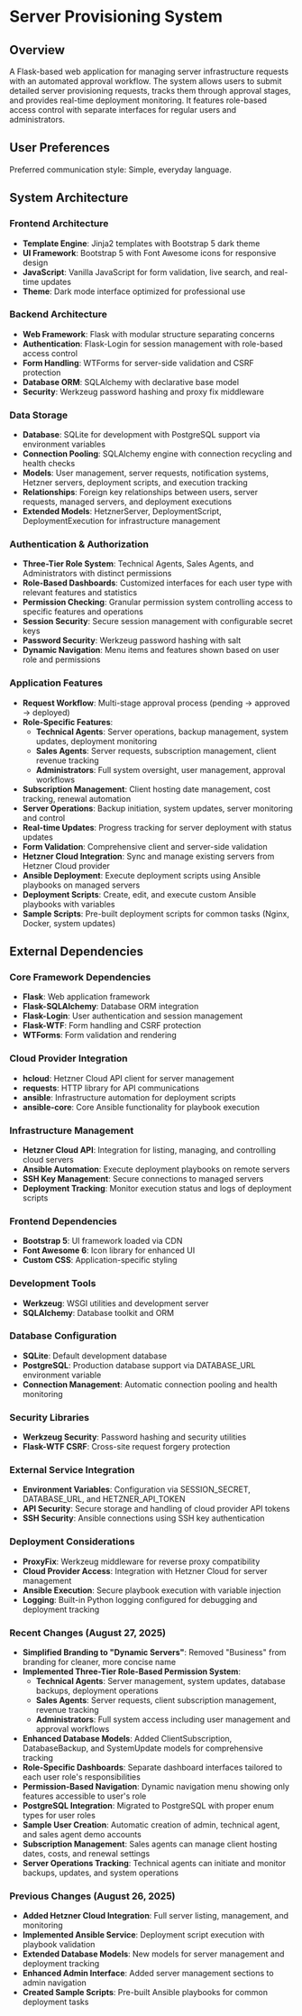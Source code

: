 # Server Provisioning System

## Overview

A Flask-based web application for managing server infrastructure requests with an automated approval workflow. The system allows users to submit detailed server provisioning requests, tracks them through approval stages, and provides real-time deployment monitoring. It features role-based access control with separate interfaces for regular users and administrators.

## User Preferences

Preferred communication style: Simple, everyday language.

## System Architecture

### Frontend Architecture
- **Template Engine**: Jinja2 templates with Bootstrap 5 dark theme
- **UI Framework**: Bootstrap 5 with Font Awesome icons for responsive design
- **JavaScript**: Vanilla JavaScript for form validation, live search, and real-time updates
- **Theme**: Dark mode interface optimized for professional use

### Backend Architecture
- **Web Framework**: Flask with modular structure separating concerns
- **Authentication**: Flask-Login for session management with role-based access control
- **Form Handling**: WTForms for server-side validation and CSRF protection
- **Database ORM**: SQLAlchemy with declarative base model
- **Security**: Werkzeug password hashing and proxy fix middleware

### Data Storage
- **Database**: SQLite for development with PostgreSQL support via environment variables
- **Connection Pooling**: SQLAlchemy engine with connection recycling and health checks
- **Models**: User management, server requests, notification systems, Hetzner servers, deployment scripts, and execution tracking
- **Relationships**: Foreign key relationships between users, server requests, managed servers, and deployment executions
- **Extended Models**: HetznerServer, DeploymentScript, DeploymentExecution for infrastructure management

### Authentication & Authorization
- **Three-Tier Role System**: Technical Agents, Sales Agents, and Administrators with distinct permissions
- **Role-Based Dashboards**: Customized interfaces for each user type with relevant features and statistics
- **Permission Checking**: Granular permission system controlling access to specific features and operations
- **Session Security**: Secure session management with configurable secret keys
- **Password Security**: Werkzeug password hashing with salt
- **Dynamic Navigation**: Menu items and features shown based on user role and permissions

### Application Features
- **Request Workflow**: Multi-stage approval process (pending → approved → deployed)
- **Role-Specific Features**:
  - **Technical Agents**: Server operations, backup management, system updates, deployment monitoring
  - **Sales Agents**: Server requests, subscription management, client revenue tracking
  - **Administrators**: Full system oversight, user management, approval workflows
- **Subscription Management**: Client hosting date management, cost tracking, renewal automation
- **Server Operations**: Backup initiation, system updates, server monitoring and control
- **Real-time Updates**: Progress tracking for server deployment with status updates
- **Form Validation**: Comprehensive client and server-side validation
- **Hetzner Cloud Integration**: Sync and manage existing servers from Hetzner Cloud provider
- **Ansible Deployment**: Execute deployment scripts using Ansible playbooks on managed servers
- **Deployment Scripts**: Create, edit, and execute custom Ansible playbooks with variables
- **Sample Scripts**: Pre-built deployment scripts for common tasks (Nginx, Docker, system updates)

## External Dependencies

### Core Framework Dependencies
- **Flask**: Web application framework
- **Flask-SQLAlchemy**: Database ORM integration
- **Flask-Login**: User authentication and session management
- **Flask-WTF**: Form handling and CSRF protection
- **WTForms**: Form validation and rendering

### Cloud Provider Integration
- **hcloud**: Hetzner Cloud API client for server management
- **requests**: HTTP library for API communications
- **ansible**: Infrastructure automation for deployment scripts
- **ansible-core**: Core Ansible functionality for playbook execution

### Infrastructure Management
- **Hetzner Cloud API**: Integration for listing, managing, and controlling cloud servers
- **Ansible Automation**: Execute deployment playbooks on remote servers
- **SSH Key Management**: Secure connections to managed servers
- **Deployment Tracking**: Monitor execution status and logs of deployment scripts

### Frontend Dependencies
- **Bootstrap 5**: UI framework loaded via CDN
- **Font Awesome 6**: Icon library for enhanced UI
- **Custom CSS**: Application-specific styling

### Development Tools
- **Werkzeug**: WSGI utilities and development server
- **SQLAlchemy**: Database toolkit and ORM

### Database Configuration
- **SQLite**: Default development database
- **PostgreSQL**: Production database support via DATABASE_URL environment variable
- **Connection Management**: Automatic connection pooling and health monitoring

### Security Libraries
- **Werkzeug Security**: Password hashing and security utilities
- **Flask-WTF CSRF**: Cross-site request forgery protection

### External Service Integration
- **Environment Variables**: Configuration via SESSION_SECRET, DATABASE_URL, and HETZNER_API_TOKEN
- **API Security**: Secure storage and handling of cloud provider API tokens
- **SSH Security**: Ansible connections using SSH key authentication

### Deployment Considerations
- **ProxyFix**: Werkzeug middleware for reverse proxy compatibility
- **Cloud Provider Access**: Integration with Hetzner Cloud for server management
- **Ansible Execution**: Secure playbook execution with variable injection
- **Logging**: Built-in Python logging configured for debugging and deployment tracking

### Recent Changes (August 27, 2025)
- **Simplified Branding to "Dynamic Servers"**: Removed "Business" from branding for cleaner, more concise name
- **Implemented Three-Tier Role-Based Permission System**: 
  - **Technical Agents**: Server management, system updates, database backups, deployment operations
  - **Sales Agents**: Server requests, client subscription management, revenue tracking
  - **Administrators**: Full system access including user management and approval workflows
- **Enhanced Database Models**: Added ClientSubscription, DatabaseBackup, and SystemUpdate models for comprehensive tracking
- **Role-Specific Dashboards**: Separate dashboard interfaces tailored to each user role's responsibilities
- **Permission-Based Navigation**: Dynamic navigation menu showing only features accessible to user's role
- **PostgreSQL Integration**: Migrated to PostgreSQL with proper enum types for user roles
- **Sample User Creation**: Automatic creation of admin, technical agent, and sales agent demo accounts
- **Subscription Management**: Sales agents can manage client hosting dates, costs, and renewal settings
- **Server Operations Tracking**: Technical agents can initiate and monitor backups, updates, and system operations

### Previous Changes (August 26, 2025)
- **Added Hetzner Cloud Integration**: Full server listing, management, and monitoring
- **Implemented Ansible Service**: Deployment script execution with playbook validation
- **Extended Database Models**: New models for server management and deployment tracking
- **Enhanced Admin Interface**: Added server management sections to admin navigation
- **Created Sample Scripts**: Pre-built Ansible playbooks for common deployment tasks